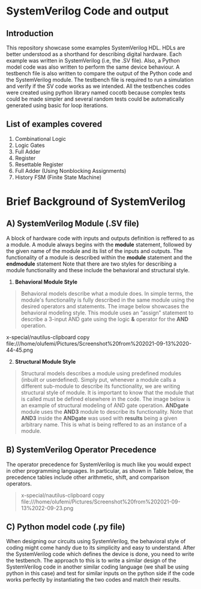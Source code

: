 # SystemVerilog Code and output
## Introduction
This repository showcase some examples SystemVerilog HDL. HDLs are better understood as a shorthand for describing digital hardware. 
Each example was written in SystemVerilog (i.e, the .SV file). Also, a Python model code was also written to perform the same device behaviour. A testbench file is also written to compare the output of the Python code and the SystemVerilog module. The testbench file is required to run a simulation and verify if the SV code works as we intended. All the testbenches codes were created using python library named cocotb because complex tests could be made simpler and several random tests could be automatically generated using basic for loop iterations.

## List of examples covered

1. Combinational Logic
2. Logic Gates
3. Full Adder
4. Register
5. Resettable Register
6. Full Adder (Using Nonblocking Assignments)
7. History FSM (Finite State Machine)

# Brief Background of SystemVerilog

## A) SystemVerilog Module (.SV file)

A block of hardware code with inputs and outputs definition is reffered to as a module. A module always begins with the **module** statement, followed by the given name of the module and its list of the inputs and outputs. 
The functionality of a module is described within the **module** statement and the **endmodule** statement 
Note that there are two styles for describing a module functionality and these include the behavioral and structural style.
1. **Behavioral Module Style**
> Behavioral models describe what a module does. In simple terms, the module's functionality is fully described in the same module using the desired operators and statements. The image below showcases the behavioral modeling style. This module uses an “assign” statement to describe a 3-input AND gate using the logic **&** operator for the **AND** operation.

x-special/nautilus-clipboard
copy
file:///home/olufemi/Pictures/Screenshot%20from%202021-09-13%2020-44-45.png

2. **Structural Module Style**
> Structural models describes a module using predefined modules (inbuilt or userdefined). Simply put, whenever a module calls a different sub-module to describe its functionality, we are writing structural style of module. It is important to know that the module that is called must be defined elsewhere in the code. The image below is an example of structural modeling of AND gate operation. **ANDgate** module uses the **AND3** module to describe its functionality. Note that **AND3** inside the **ANDgate** was used with **results** being a given arbitrary name. This is what is being reffered to as an instance of a module.

## B) SystemVerilog Operator Precedence
The operator precedence for SystemVerilog is much like you would expect in other programming languages. In particular, as shown in Table below, the precedence tables include other arithmetic, shift, and comparison operators.
> x-special/nautilus-clipboard
copy
file:///home/olufemi/Pictures/Screenshot%20from%202021-09-13%2022-09-23.png

## C) Python model code (.py file)

When designing our circuits using SystemVerilog, the behavioral style of coding might come handy due to its simplicity and easy to understand. After the SystemVerilog code which defines the device is done, you need to write the testbench. The approach to this is to write a similar design of the SystemVerilog code in another similar coding language (we shall be using python in this case) and test for similar inputs on the python side if the code works perfectly by instantiating the two codes and match their results.
